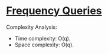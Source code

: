 # [Frequency Queries](https://www.hackerrank.com/challenges/frequency-queries)

Complexity Analysis:
* Time complexity: O(q).
* Space complexity: O(q).
